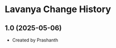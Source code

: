 Lavanya Change History
====================

1.0 (2025-05-06)
----------------
* Created by Prashanth
